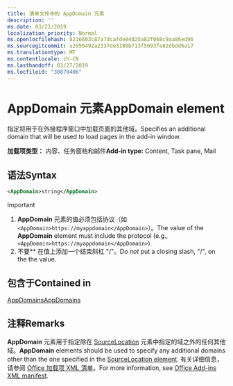 ```yaml
---
title: 清单文件中的 AppDomain 元素
description: ''
ms.date: 03/21/2019
localization_priority: Normal
ms.openlocfilehash: 8216603c87a7dcafde84d25a82f068c9aa86ed96
ms.sourcegitcommit: a2950492a2337de3180b713f5693fe82dbdd6a17
ms.translationtype: MT
ms.contentlocale: zh-CN
ms.lasthandoff: 03/27/2019
ms.locfileid: "30870406"
---
```

# <a name="appdomain-element"></a><span data-ttu-id="c63ea-102">AppDomain 元素</span><span class="sxs-lookup"><span data-stu-id="c63ea-102">AppDomain element</span></span>

<span data-ttu-id="c63ea-103">指定将用于在外接程序窗口中加载页面的其他域。</span><span class="sxs-lookup"><span data-stu-id="c63ea-103">Specifies an additional domain that will be used to load pages in the add-in window.</span></span>

<span data-ttu-id="c63ea-104">**加载项类型：** 内容、任务窗格和邮件</span><span class="sxs-lookup"><span data-stu-id="c63ea-104">**Add-in type:** Content, Task pane, Mail</span></span>

## <a name="syntax"></a><span data-ttu-id="c63ea-105">语法</span><span class="sxs-lookup"><span data-stu-id="c63ea-105">Syntax</span></span>

```XML
<AppDomain>string</AppDomain>
```

> [!IMPORTANT]
> 1. <span data-ttu-id="c63ea-106">**AppDomain** 元素的值必须包括协议（如 `<AppDomain>https://myappdomain</AppDomain>`）。</span><span class="sxs-lookup"><span data-stu-id="c63ea-106">The value of the **AppDomain** element must include the protocol (e.g., `<AppDomain>https://myappdomain</AppDomain>`).</span></span>
> 2. <span data-ttu-id="c63ea-107">不要\*\* 在值上添加一个结束斜杠 "/"。</span><span class="sxs-lookup"><span data-stu-id="c63ea-107">Do *not* put a closing slash, "/", on the the value.</span></span>

## <a name="contained-in"></a><span data-ttu-id="c63ea-108">包含于</span><span class="sxs-lookup"><span data-stu-id="c63ea-108">Contained in</span></span>

[<span data-ttu-id="c63ea-109">AppDomains</span><span class="sxs-lookup"><span data-stu-id="c63ea-109">AppDomains</span></span>](appdomains.md)

## <a name="remarks"></a><span data-ttu-id="c63ea-110">注释</span><span class="sxs-lookup"><span data-stu-id="c63ea-110">Remarks</span></span>

<span data-ttu-id="c63ea-111">**AppDomain** 元素用于指定除在 [SourceLocation](sourcelocation.md) 元素中指定的域之外的任何其他域。</span><span class="sxs-lookup"><span data-stu-id="c63ea-111">**AppDomain** elements should be used to specify any additional domains other than the one specified in the [SourceLocation element](sourcelocation.md).</span></span> <span data-ttu-id="c63ea-112">有关详细信息，请参阅 [Office 加载项 XML 清单](/office/dev/add-ins/develop/add-in-manifests)。</span><span class="sxs-lookup"><span data-stu-id="c63ea-112">For more information, see [Office Add-ins XML manifest](/office/dev/add-ins/develop/add-in-manifests).</span></span>
